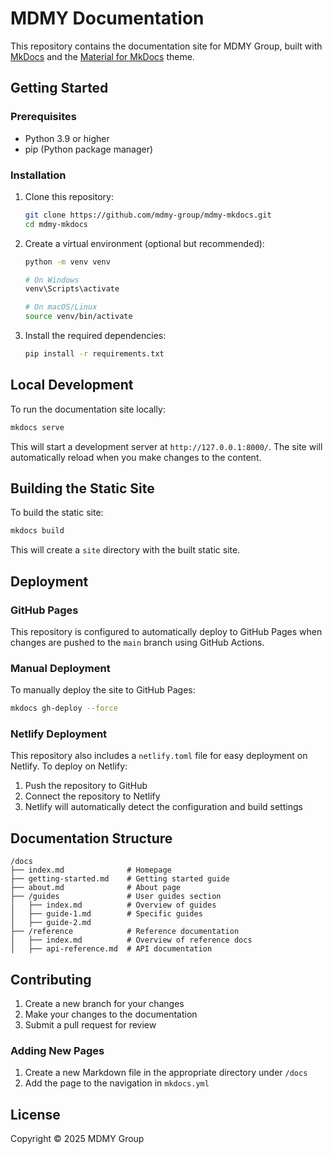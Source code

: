 # MDMY Documentation

This repository contains the documentation site for MDMY Group, built with [MkDocs](https://www.mkdocs.org/) and the [Material for MkDocs](https://squidfunk.github.io/mkdocs-material/) theme.

## Getting Started

### Prerequisites

- Python 3.9 or higher
- pip (Python package manager)

### Installation

1. Clone this repository:
   ```bash
   git clone https://github.com/mdmy-group/mdmy-mkdocs.git
   cd mdmy-mkdocs
   ```

2. Create a virtual environment (optional but recommended):
   ```bash
   python -m venv venv
   
   # On Windows
   venv\Scripts\activate
   
   # On macOS/Linux
   source venv/bin/activate
   ```

3. Install the required dependencies:
   ```bash
   pip install -r requirements.txt
   ```

## Local Development

To run the documentation site locally:

```bash
mkdocs serve
```

This will start a development server at `http://127.0.0.1:8000/`. The site will automatically reload when you make changes to the content.

## Building the Static Site

To build the static site:

```bash
mkdocs build
```

This will create a `site` directory with the built static site.

## Deployment

### GitHub Pages

This repository is configured to automatically deploy to GitHub Pages when changes are pushed to the `main` branch using GitHub Actions.

### Manual Deployment

To manually deploy the site to GitHub Pages:

```bash
mkdocs gh-deploy --force
```

### Netlify Deployment

This repository also includes a `netlify.toml` file for easy deployment on Netlify. To deploy on Netlify:

1. Push the repository to GitHub
2. Connect the repository to Netlify
3. Netlify will automatically detect the configuration and build settings

## Documentation Structure

```
/docs
├── index.md              # Homepage
├── getting-started.md    # Getting started guide
├── about.md              # About page
├── /guides               # User guides section
│   ├── index.md          # Overview of guides
│   ├── guide-1.md        # Specific guides
│   ├── guide-2.md
├── /reference            # Reference documentation
│   ├── index.md          # Overview of reference docs
│   ├── api-reference.md  # API documentation
```

## Contributing

1. Create a new branch for your changes
2. Make your changes to the documentation
3. Submit a pull request for review

### Adding New Pages

1. Create a new Markdown file in the appropriate directory under `/docs`
2. Add the page to the navigation in `mkdocs.yml`

## License

Copyright © 2025 MDMY Group
